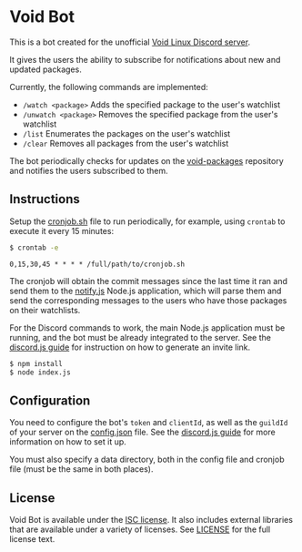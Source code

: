 # Void Bot

This is a bot created for the unofficial
[Void Linux Discord server](https://discord.gg/5REm8FcMms).

It gives the users the ability to subscribe for notifications about new and
updated packages.

Currently, the following commands are implemented:

- `/watch <package>` Adds the specified package to the user's watchlist
- `/unwatch <package>` Removes the specified package from the user's watchlist
- `/list` Enumerates the packages on the user's watchlist
- `/clear` Removes all packages from the user's watchlist

The bot periodically checks for updates on the
[void-packages](https://github.com/void-linux/void-packages) repository and
notifies the users subscribed to them.

## Instructions

Setup the [cronjob.sh](./scripts/cronjob.sh) file to run periodically, for
example, using `crontab` to execute it every 15 minutes:

```sh
$ crontab -e
```

```
0,15,30,45 * * * * /full/path/to/cronjob.sh
```

The cronjob will obtain the commit messages since the last time it ran and send
them to the [notify.js](./notify.js) Node.js application, which will parse them
and send the corresponding messages to the users who have those packages on
their watchlists.

For the Discord commands to work, the main Node.js application must be running,
and the bot must be already integrated to the server. See the
[discord.js guide](https://discordjs.guide/preparations/adding-your-bot-to-servers.html#creating-and-using-your-invite-link)
for instruction on how to generate an invite link.

```sh
$ npm install
$ node index.js
```

## Configuration

You need to configure the bot's `token` and `clientId`, as well as the `guildId`
of your server on the [config.json](./config.json) file. See the
[discord.js guide](https://discordjs.guide/preparations/setting-up-a-bot-application.html#creating-your-bot)
for more information on how to set it up.

You must also specify a data directory, both in the config file and cronjob
file (must be the same in both places).

## License

Void Bot is available under the
[ISC license](https://opensource.org/licenses/ISC). It also includes external
libraries that are available under a variety of licenses. See
[LICENSE](./LICENSE) for the full license text.
